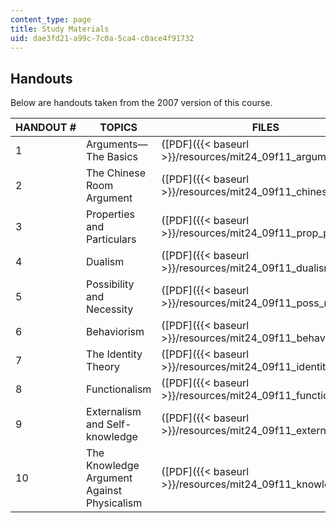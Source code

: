 ```yaml
---
content_type: page
title: Study Materials
uid: dae3fd21-a99c-7c0a-5ca4-c0ace4f91732
---
```


Handouts
--------

Below are handouts taken from the 2007 version of this course.

| HANDOUT # | TOPICS | FILES |
| --- | --- | --- |
| 1 | Arguments—The Basics | ([PDF]({{< baseurl >}}/resources/mit24_09f11_argument)) |
| 2 | The Chinese Room Argument | ([PDF]({{< baseurl >}}/resources/mit24_09f11_chinese_room)) |
| 3 | Properties and Particulars | ([PDF]({{< baseurl >}}/resources/mit24_09f11_prop_partic)) |
| 4 | Dualism | ([PDF]({{< baseurl >}}/resources/mit24_09f11_dualism)) |
| 5 | Possibility and Necessity | ([PDF]({{< baseurl >}}/resources/mit24_09f11_poss_nec)) |
| 6 | Behaviorism | ([PDF]({{< baseurl >}}/resources/mit24_09f11_behaviorism)) |
| 7 | The Identity Theory | ([PDF]({{< baseurl >}}/resources/mit24_09f11_identity)) |
| 8 | Functionalism | ([PDF]({{< baseurl >}}/resources/mit24_09f11_functionalism)) |
| 9 | Externalism and Self-knowledge | ([PDF]({{< baseurl >}}/resources/mit24_09f11_externalism)) |
| 10 | The Knowledge Argument Against Physicalism | ([PDF]({{< baseurl >}}/resources/mit24_09f11_knowledge))